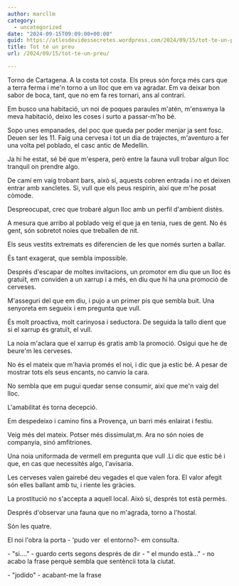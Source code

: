 ```yaml
---
author: marcllm
category:
  - uncategorized
date: "2024-09-15T09:09:00+00:00"
guid: https://atlesdevidessecretes.wordpress.com/2024/09/15/tot-te-un-preu/
title: Tot té un preu
url: /2024/09/15/tot-te-un-preu/

---
```

Torno de Cartagena. A la costa tot costa. Els preus són força més cars que a terra ferma i me'n torno a un lloc que em va agradar. Em va deixar bon sabor de boca, tant, que no em fa res tornari, ans al contrari.

Em busco una habitació, un noi de poques paraules m'atén, m'enswnya la meva habitació, deixo les coses i surto a passar-m'ho bé.

Sopo unes empanades, del poc que queda per poder menjar ja sent fosc. Deuen ser les 11. Faig una cervesa i tot un dia de trajectes, m'aventuro a fer una volta pel poblado, el casc antic de Medellín.

Ja hi he estat, sé bé que m'espera, però entre la fauna vull trobar algun lloc tranquil on prendre algo.

De camí em vaig trobant bars, això sí, aquests cobren entrada i no et deixen entrar amb xancletes. Si, vull que els peus respirin, així que m'he posat còmode.

Despreocupat, crec que trobaré algun lloc amb un perfil d'ambient distès.



A mesura que arribo al poblado veig el que ja en tenia, rues de gent. No és gent, són sobretot noies que treballen de nit.

Els seus vestits extremats es diferencien de les que només surten a ballar.

És tant exagerat, que sembla impossible.

Després d'escapar de moltes invitacions, un promotor em diu que un lloc és gratuït, em conviden a un xarrup i a més, en diu que hi ha una promoció de cerveses.

M'asseguri del que em diu, i pujo a un primer pis que sembla buit. Una senyoreta em segueix i em pregunta que vull.

És molt proactiva, molt carinyosa i seductora. De seguida la tallo dient que si el xarrup és gratuït, el vull.

La noia m'aclara que el xarrup és gratis amb la promoció. Osigui que he de beure'm les cerveses.

No és el mateix que m'havia promés el noi, i dic que ja estic bé. A pesar de mostrar tots els seus encants, no canvio la cara.

No sembla que em pugui quedar sense consumir, així que me'n vaig del lloc.

L'amabilitat és torna decepció.

Em despedeixo i camino fins a Provença, un barri més enlairat i festiu.

Veig més del mateix. Potser més dissimulat,m. Ara no són noies de companyia, sinó amfitriones.

Una noia uniformada de vermell em pregunta que vull .Li dic que estic bé i que, en cas que necessités algo, l'avisaria.

Les cerveses valen gairebé deu vegades el que valen fora. El valor afegit són elles ballant amb tu, i riente les gràcies.

La prostitució no s'accepta a aquell local. Això sí, després tot està permès.

Després d'observar una fauna que no m'agrada, torno a l'hostal.

Són les quatre.



El noi l'obra la porta - 'pudo ver  el entorno?- em consulta.

\- "si...." - guardo certs segons després de dir - " el mundo està..." - no acabo la frase perquè sembla que sentèncii tota la ciutat.

\- "jodido" - acabant-me la frase
